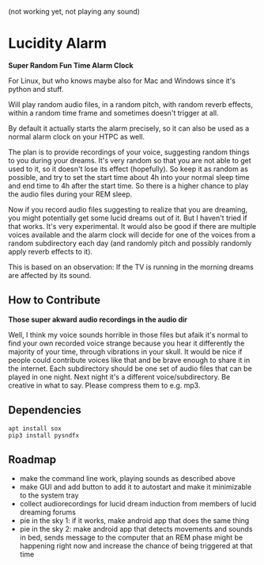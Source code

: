 (not working yet, not playing any sound)

# Lucidity Alarm
**Super Random Fun Time Alarm Clock**

For Linux, but who knows maybe also for Mac and Windows since it's python and stuff.

Will play random audio files, in a random pitch, with random reverb effects,
within a random time frame and sometimes doesn't trigger at all.

By default it actually starts the alarm precisely, so it can also be
used as a normal alarm clock on your HTPC as well.

The plan is to provide recordings of your voice, suggesting random things to you
during your dreams. It's very random so that you are not able to get used to it,
so it doesn't lose its effect (hopefully). So keep it as random as possible, and try to set
the start time about 4h into your normal sleep time and end time to 4h after the
start time. So there is a higher chance to play the audio files during your REM sleep.

Now if you record audio files suggesting to realize that you are dreaming, you might
potentially get some lucid dreams out of it. But I haven't tried if that works. It's
very experimental. It would also be good if there are multiple voices available and
the alarm clock will decide for one of the voices from a random subdirectory each day
(and randomly pitch and possibly randomly apply reverb effects to it).

This is based on an observation: If the TV is running in the morning
dreams are affected by its sound.

## How to Contribute

**Those super akward audio recordings in the audio dir**

Well, I think my voice sounds horrible in those files but afaik it's normal to find your
own recorded voice strange because you hear it differently the majority of your time,
through vibrations in your skull. It would be nice if people could contribute voices like that and be brave
enough to share it in the internet. Each subdirectory should be one set of audio
files that can be played in one night. Next night it's a different voice/subdirectory.
Be creative in what to say. Please compress them to e.g. mp3.

## Dependencies

```
apt install sox
pip3 install pysndfx
```

## Roadmap

- make the command line work, playing sounds as described above
- make GUI and add button to add it to autostart and make it minimizable to the system tray
- collect audiorecordings for lucid dream induction from members of lucid dreaming forums
- pie in the sky 1: if it works, make android app that does the same thing
- pie in the sky 2: make android app that detects movements and sounds in bed, sends message to the computer that
an REM phase might be happening right now and increase the chance of being triggered at that time
